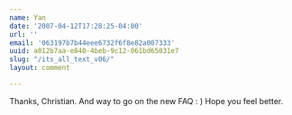 ```yaml
---
name: Yan
date: '2007-04-12T17:28:25-04:00'
url: ''
email: '063197b7b44eee6732f6f8e82a007333'
uuid: a012b7aa-e840-4beb-9c12-061bd65031e7
slug: "/its_all_text_v06/"
layout: comment

---
```


Thanks, Christian.  And way to go on the new FAQ : )  Hope you feel better.
